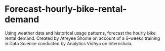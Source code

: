 # Forecast-hourly-bike-rental-demand
Using weather data and historical usage patterns, forecast the hourly bike rental demand.
Created by Atreyee Shome on account of a 6-weeks training in Data Science conducted by Analytics Vidhya on Internshala.
